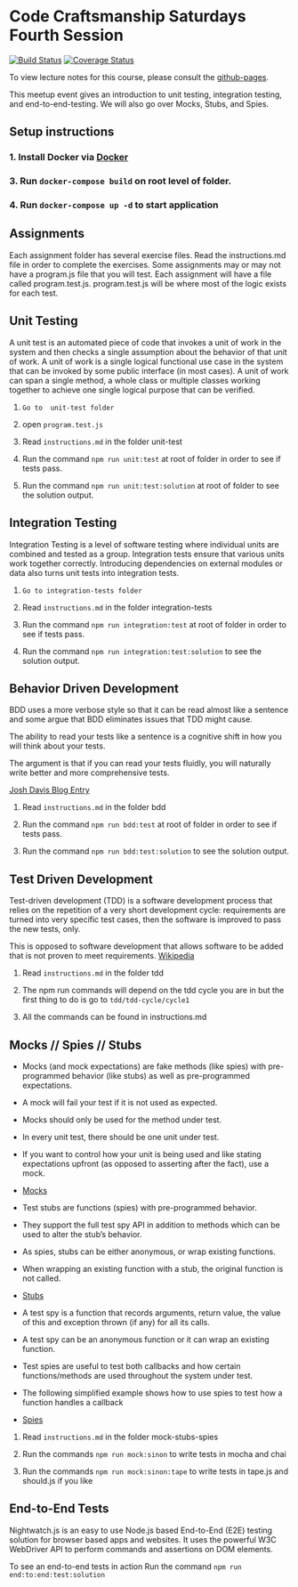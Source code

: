 # Code Craftsmanship Saturdays Fourth Session

[![Build Status](https://travis-ci.org/jbelmont/software-testing.svg?branch=master)](https://travis-ci.org/jbelmont/software-testing)
[![Coverage Status](https://coveralls.io/repos/github/jbelmont/software-testing/badge.svg?branch=master)](https://coveralls.io/github/jbelmont/software-testing?branch=master)

To view lecture notes for this course, please consult the [github-pages](https://jbelmont.github.io/software-testing).

This meetup event gives an introduction to unit testing, integration testing,
and end-to-end-testing. We will also go over Mocks, Stubs, and Spies.

## Setup instructions
### 1. Install Docker via [Docker](https://docs.docker.com/engine/installation/)
### 3. Run `docker-compose build` on root level of folder.
### 4. Run `docker-compose up -d` to start application

## Assignments

Each assignment folder has several exercise files.
Read the instructions.md file in order to complete the exercises.
Some assignments may or may not have a program.js file that you will test.
Each assignment will have a file called program.test.js.
program.test.js will be where most of the logic exists for each test.

## Unit Testing

A unit test is an automated piece of code that invokes a unit of work in the system and then checks a single assumption about the behavior of that unit of work.
A unit of work is a single logical functional use case in the system that can be invoked by some public interface (in most cases).
A unit of work can span a single method, a whole class or multiple classes working together to achieve one single logical purpose that can be verified.

1. `Go to  unit-test folder`

2. open `program.test.js`

3. Read `instructions.md` in the folder unit-test

4. Run the command `npm run unit:test` at root of folder in order to see if tests pass.

5. Run the command `npm run unit:test:solution` at root of folder to see the solution output.

## Integration Testing

Integration Testing is a level of software testing where individual units are combined and tested as a group.
Integration tests ensure that various units work together correctly.
Introducing dependencies on external modules or data also turns unit tests into integration tests.

1. `Go to integration-tests folder`

2. Read `instructions.md` in the folder integration-tests

3. Run the command `npm run integration:test` at root of folder in order to see if tests pass.

4. Run the command `npm run integration:test:solution` to see the solution output.

## Behavior Driven Development

BDD uses a more verbose style so that it can be read almost like a sentence and some argue that BDD eliminates issues that TDD might cause.

The ability to read your tests like a sentence is a cognitive shift in how you will think about your tests.

The argument is that if you can read your tests fluidly, you will naturally write better and more comprehensive tests.

[Josh Davis Blog Entry](http://joshldavis.com/2013/05/27/difference-between-tdd-and-bdd/)

1. Read `instructions.md` in the folder bdd

2. Run the command `npm run bdd:test` at root of folder in order to see if tests pass.

3. Run the command `npm run bdd:test:solution` to see the solution output.

## Test Driven Development

Test-driven development (TDD) is a software development process that relies on the repetition of a very short development cycle: requirements are turned into very specific test cases, then the software is improved to pass the new tests, only.

This is opposed to software development that allows software to be added that is not proven to meet requirements. [Wikipedia](https://en.wikipedia.org/wiki/Test-driven_development)

1. Read `instructions.md` in the folder tdd

2. The npm run commands will depend on the tdd cycle you are in but the first thing to do is go to `tdd/tdd-cycle/cycle1`

3. All the commands can be found in instructions.md


## Mocks // Spies // Stubs

* Mocks (and mock expectations) are fake methods (like spies) with pre-programmed behavior (like stubs) as well as pre-programmed expectations.
* A mock will fail your test if it is not used as expected.
* Mocks should only be used for the method under test.
* In every unit test, there should be one unit under test.
* If you want to control how your unit is being used and like stating expectations upfront (as opposed to asserting after the fact), use a mock.
* [Mocks](http://sinonjs.org/docs/#mocks)

* Test stubs are functions (spies) with pre-programmed behavior.
* They support the full test spy API in addition to methods which can be used to alter the stub’s behavior.
* As spies, stubs can be either anonymous, or wrap existing functions.
* When wrapping an existing function with a stub, the original function is not called.
* [Stubs](http://sinonjs.org/docs/#stubs)

* A test spy is a function that records arguments, return value, the value of this and exception thrown (if any) for all its calls.
* A test spy can be an anonymous function or it can wrap an existing function.
* Test spies are useful to test both callbacks and how certain functions/methods are used throughout the system under test.
* The following simplified example shows how to use spies to test how a function handles a callback
* [Spies](http://sinonjs.org/docs/#spies)

1. Read `instructions.md` in the folder mock-stubs-spies

2. Run the commands `npm run mock:sinon` to write tests in mocha and chai

3. Run the commands `npm run mock:sinon:tape` to write tests in tape.js and should.js if you like

## End-to-End Tests

Nightwatch.js is an easy to use Node.js based End-to-End (E2E) testing solution for browser based apps and websites. It uses the powerful W3C WebDriver API to perform commands and assertions on DOM elements.

To see an end-to-end tests in action Run the command `npm run end:to:end:test:solution`
